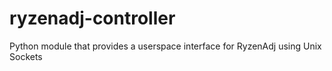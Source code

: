 # ryzenadj-controller
Python module that provides a userspace interface for RyzenAdj using Unix Sockets
